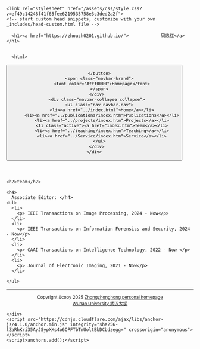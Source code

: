 <!DOCTYPE html>
<html lang="en-US">
  <head>
    <meta charset="UTF-8">
    <meta http-equiv="X-UA-Compatible" content="IE=edge">
    <meta name="viewport" content="width=device-width, initial-scale=1">

<!-- Begin Jekyll SEO tag v2.8.0 -->
<title>周忠红</title>
<meta name="generator" content="Jekyll v3.10.0" />
<meta property="og:title" content="周忠红" />
<meta property="og:locale" content="en_US" />
<link rel="canonical" href="https://zhouzh0201.github.io/team/" />
<meta property="og:url" content="https://zhouzh0201.github.io/team/" />
<meta property="og:site_name" content="周忠红" />
<meta property="og:type" content="website" />
<meta name="twitter:card" content="summary" />
<meta property="twitter:title" content="周忠红" />
<script type="application/ld+json">
{"@context":"https://schema.org","@type":"WebPage","headline":"周忠红","url":"https://zhouzh0201.github.io/team/"}</script>
<!-- End Jekyll SEO tag -->

    <link rel="stylesheet" href="/assets/css/style.css?v=ef49c14248f41f65fee6219535758e3c3ded2a2f">
    <!-- start custom head snippets, customize with your own _includes/head-custom.html file -->

<!-- Setup Google Analytics -->



<!-- You can set your favicon here -->
<!-- link rel="shortcut icon" type="image/x-icon" href="/favicon.ico" -->

<!-- end custom head snippets -->

  </head>
  <body>
    <div class="container-lg px-3 my-5 markdown-body">
      
      <h1><a href="https://zhouzh0201.github.io/">            周忠红</a></h1>
      

      <html>
 <head>
  <meta charset="utf-8" />
  <meta name="author" content="persinal homepage" />
  <meta name="viewport" content="width=device-width, initial-scale=1.0" />
  

  <title>Service</title>

  <link href="../static/bootstrap/css/bootstrap.css" rel="stylesheet" />
  <link href="../static/xin.css" rel="stylesheet" />


</head>

<body>

  <nav class="navbar navbar-inverse navbar-fixed-top">
    <div class="container">
      <div class="navbar-header">
        <button type="button" class="navbar-toggle" data-toggle="collapse" data-target=".navbar-collapse">
          <span class="icon-bar"></span>
          <span class="icon-bar"></span>
          <span class="icon-bar"></span>

        </button>
        <span class="navbar-brand">
          <font color="#fff0000">Homepage</font>
        </span>
      </div>
      <div class="navbar-collapse collapse">
        <ul class="nav navbar-nav">
          <li><a href="../index.html">Home</a></li>
          <li><a href="../publications/index.htm">Publications</a></li>
          <li><a href="../projects/index.htm">Projects</a></li>
          <li class="active"><a href="index.htm">Team</a></li>
          <li><a href="../teaching/index.htm">Teaching</a></li>
          <li><a href="../Service/index.htm">Service</a></li>
        </ul>
      </div>
    </div>
  </nav>

  <div class="container" style="margin-top: 50px;">

    <h2>team</h2>

    <h4>
      Associate Editor: </h4>
    <ul>
      <li>
        <p> IEEE Transactions on Image Processing, 2024 - Now</p>
      </li>
      <li>
        <p> IEEE Transactions on Information Forensics and Security, 2024 - Now</p>
      </li>
      <li>
        <p> CAAI Transactions on Intelligence Technology, 2022 - Now </p>
      </li>
      <li>
        <p> Journal of Electronic Imaging, 2021 - Now</p>
      </li>
      
    </ul>
 


 

      
    



    
    
   
 <hr /> 
 
<div align="center">
      <small>Copyright &amp;copy 2025 <a href="https://zhouzh0201.github.io/">Zhongzhonghong personal homepage</a></small>
      <br />
      <small><a href="https://www.whu.edu.cn/">Wuhan University 武汉大学</a></small>
  </div>

 
<script src="../static/jquery.js"></script>
<script src="../static/bootstrap/js/bootstrap.js"></script>

 
</div></body></html>


      
    </div>
    <script src="https://cdnjs.cloudflare.com/ajax/libs/anchor-js/4.1.0/anchor.min.js" integrity="sha256-lZaRhKri35AyJSypXXs4o6OPFTbTmUoltBbDCbdzegg=" crossorigin="anonymous"></script>
    <script>anchors.add();</script>
  </body>
</html>

